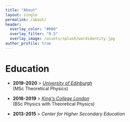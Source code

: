 ```yaml
---
title: "About"
layout: single
permalink: /about/
header:
  overlay_color: "#000"
  overlay_filter: "0.5"
  overlay_image: /assets/splash/wardidentity.jpg
author_profile: true
---
```

# Education
+ **2019-2020**  >  *[University of Edinburgh](https://ed.ac.uk)* <br>(MSc Theoretical Physics)

+ **2016-2019**  >  *[King's College London](https://kcl.ac.uk)* <br>(BSc Physics with Theoretical Physics)

+ **2013-2015**  >  *Center for Higher Secondary Education*
